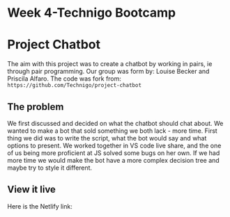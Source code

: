 # Week 4-Technigo Bootcamp

# Project Chatbot
The aim with this project was to create a chatbot by working in pairs, ie through pair programming. Our group was form by: Louise Becker and Priscila Alfaro.
The code was fork from: `https://github.com/Technigo/project-chatbot`

## The problem
We first discussed and decided on what the chatbot should chat about. We wanted to make a bot that sold something we both lack - more time. First thing we did was to write the script, what the bot would say and what options to present.
We worked together in VS code live share, and the one of us being more proficient at JS solved some bugs on her own. 
If we had more time we would make the bot have a more complex decision tree and maybe try to style it different. 

## View it live
Here is the Netlify link:

